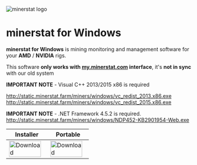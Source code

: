 ![minerstat logo](https://cdn.rawgit.com/minerstat/minerstat-asic/master/docs/logo_full.svg)

# minerstat for Windows

**minerstat for Windows** is mining monitoring and management software for your **AMD** / **NVIDIA** rigs.

This software **only works with [my.minerstat.com](https://my.minerstat.com) interface**, it's **not in sync** with our old system

**IMPORTANT NOTE** - Visual C++ 2013/2015 x86 is required

http://static.minerstat.farm/miners/windows/vc_redist_2013.x86.exe
http://static.minerstat.farm/miners/windows/vc_redist_2015.x86.exe

**IMPORTANT NOTE** - .NET Framework 4.5.2 is required.  
http://static.minerstat.farm/miners/windows/NDP452-KB2901954-Web.exe

| Installer | Portable |
|--|--|
| <a href='https://github.com/minerstat/minerstat-windows/releases/download/latest/minerstat-installer.zip'><img alt="Download" src="https://cdn.rawgit.com/minerstat/minerstat-asic/master/docs/button_download.svg" width="95%"></a> | <a href='https://github.com/minerstat/minerstat-windows/releases/download/latest/minerstat-portable.zip'><img alt="Download" src="https://cdn.rawgit.com/minerstat/minerstat-asic/master/docs/button_download.svg" width="95%"></a> |
